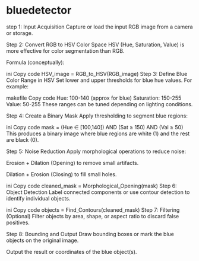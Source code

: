 # bluedetector
step 1: Input Acquisition
Capture or load the input RGB image from a camera or storage.

Step 2: Convert RGB to HSV Color Space
HSV (Hue, Saturation, Value) is more effective for color segmentation than RGB.

Formula (conceptually):

ini
Copy code
HSV_image = RGB_to_HSV(RGB_image)
Step 3: Define Blue Color Range in HSV
Set lower and upper thresholds for blue hue values. For example:

makefile
Copy code
Hue: 100-140 (approx for blue)
Saturation: 150-255
Value: 50-255
These ranges can be tuned depending on lighting conditions.

Step 4: Create a Binary Mask
Apply thresholding to segment blue regions:

ini
Copy code
mask = (Hue ∈ [100,140]) AND (Sat ≥ 150) AND (Val ≥ 50)
This produces a binary image where blue regions are white (1) and the rest are black (0).

Step 5: Noise Reduction
Apply morphological operations to reduce noise:

Erosion + Dilation (Opening) to remove small artifacts.

Dilation + Erosion (Closing) to fill small holes.

ini
Copy code
cleaned_mask = Morphological_Opening(mask)
Step 6: Object Detection
Label connected components or use contour detection to identify individual objects.

ini
Copy code
objects = Find_Contours(cleaned_mask)
Step 7: Filtering (Optional)
Filter objects by area, shape, or aspect ratio to discard false positives.

Step 8: Bounding and Output
Draw bounding boxes or mark the blue objects on the original image.

Output the result or coordinates of the blue object(s).
